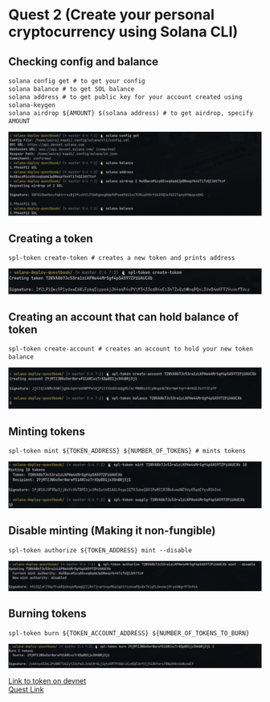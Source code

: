 # Quest 2 (Create your personal cryptocurrency using Solana CLI)

## Checking config and balance
```console
solana config get # to get your config
solana balance # to get SOL balance
solana address # to get public key for your account created using solana-keygen
solana airdrop ${AMOUNT} $(solana address) # to get airdrop, specify AMOUNT
```
![This is an image](./images/checking_config_and_balance.png)

## Creating a token
```console
spl-token create-token # creates a new token and prints address
```
![This is an image](./images/creating_token.png)

## Creating an account that can hold balance of token
```console
spl-token create-account # creates an account to hold your new token balance
```
![This is an image](./images/creating_acc_to_hold_balance.png)

## Minting tokens
```console
spl-token mint ${TOKEN_ADDRESS} ${NUMBER_OF_TOKENS} # mints tokens
```
![This is an image](./images/minting_tokens.png)

## Disable minting (Making it non-fungible)
```console
spl-token authorize ${TOKEN_ADDRESS} mint --disable
```
![This is an image](./images/disable_minting.png)

## Burning tokens
```console
spl-token burn ${TOKEN_ACCOUNT_ADDRESS} ${NUMBER_OF_TOKENS_TO_BURN}
```
![This is an image](./images/burning_tokens.png)

[Link to token on devnet](https://explorer.solana.com/address/72WVA8b7Jc53ra1zLKPHw44MrSgf4pSA597ZPiUAUCXb?cluster=devnet)<br>
[Quest Link](https://openquest.xyz/quest/create_crypto_with_solana_cli)